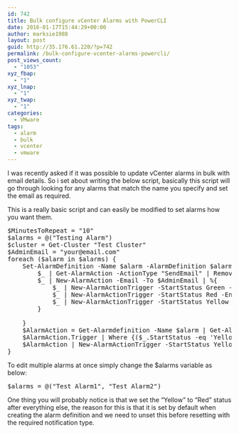 ```yaml
---
id: 742
title: Bulk configure vCenter Alarms with PowerCLI
date: 2016-01-17T15:44:29+00:00
author: marksie1988
layout: post
guid: http://35.176.61.220/?p=742
permalink: /bulk-configure-vcenter-alarms-powercli/
post_views_count:
  - "1053"
xyz_fbap:
  - "1"
xyz_lnap:
  - "1"
xyz_twap:
  - "1"
categories:
  - VMware
tags:
  - alarm
  - bulk
  - vcenter
  - vmware
---
```

I was recently asked if it was possible to update vCenter alarms in bulk with email details. So i set about writing the below script, basically this script will go through looking for any alarms that match the name you specify and set the email as required.  
<!--more-->

  
This is a really basic script and can easily be modified to set alarms how you want them. 

<pre class="lang:ps decode:true " >$MinutesToRepeat = "10"
$alarms = @("Testing Alarm")
$cluster = Get-Cluster "Test Cluster"
$AdminEmail = "your@email.com"
foreach ($alarm in $alarms) {
    Set-AlarmDefinition -Name $alarm -AlarmDefinition $alarm -ActionRepeatMinutes $MinutesToRepeat | %{
        $_ | Get-AlarmAction -ActionType "SendEmail" | Remove-AlarmAction -Confirm:$false 
        $_ | New-AlarmAction -Email -To $AdminEmail | %{
            $_ | New-AlarmActionTrigger -StartStatus Green -EndStatus Yellow 
            $_ | New-AlarmActionTrigger -StartStatus Red -EndStatus Yellow
            $_ | New-AlarmActionTrigger -StartStatus Yellow -EndStatus Green
        }

    }
    $AlarmAction = Get-Alarmdefinition -Name $alarm | Get-AlarmAction -ActionType 'SendEmail'
    $AlarmAction.Trigger | Where {($_.StartStatus -eq 'Yellow') -And ($_.EndStatus -eq 'Red')} | Remove-AlarmActionTrigger -Confirm:$False
    $AlarmAction | New-AlarmActionTrigger -StartStatus Yellow -EndStatus Red -Repeat
}</pre>

To edit multiple alarms at once simply change the $alarms variable as below:

<pre class="lang:default decode:true " >$alarms = @("Test Alarm1", "Test Alarm2")</pre>

One thing you will probably notice is that we set the &#8220;Yellow&#8221; to &#8220;Red&#8221; status after everything else, the reason for this is that it is set by default when creating the alarm definition and we need to unset this before resetting with the required notification type.